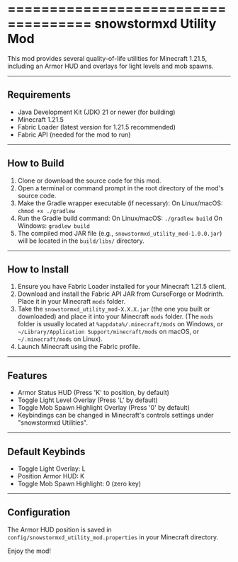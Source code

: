 ====================================
      snowstormxd Utility Mod
=======================================

This mod provides several quality-of-life utilities for Minecraft 1.21.5, including an Armor HUD and overlays for light levels and mob spawns.

-----------------------
 Requirements
-----------------------
* Java Development Kit (JDK) 21 or newer (for building)
* Minecraft 1.21.5
* Fabric Loader (latest version for 1.21.5 recommended)
* Fabric API (needed for the mod to run)

-----------------------
 How to Build
-----------------------
1. Clone or download the source code for this mod.
2. Open a terminal or command prompt in the root directory of the mod's source code.
3. Make the Gradle wrapper executable (if necessary):
   On Linux/macOS: `chmod +x ./gradlew`
4. Run the Gradle build command:
   On Linux/macOS: `./gradlew build`
   On Windows: `gradlew build`
5. The compiled mod JAR file (e.g., `snowstormxd_utility_mod-1.0.0.jar`) will be located in the `build/libs/` directory.

-----------------------
 How to Install
-----------------------
1. Ensure you have Fabric Loader installed for your Minecraft 1.21.5 client.
2. Download and install the Fabric API JAR from CurseForge or Modrinth. Place it in your Minecraft `mods` folder.
3. Take the `snowstormxd_utility_mod-X.X.X.jar` (the one you built or downloaded) and place it into your Minecraft `mods` folder.
   (The `mods` folder is usually located at `%appdata%/.minecraft/mods` on Windows, or `~/Library/Application Support/minecraft/mods` on macOS, or `~/.minecraft/mods` on Linux).
4. Launch Minecraft using the Fabric profile.

-----------------------
 Features
-----------------------
* Armor Status HUD (Press 'K' to position, by default)
* Toggle Light Level Overlay (Press 'L' by default)
* Toggle Mob Spawn Highlight Overlay (Press '0' by default)
* Keybindings can be changed in Minecraft's controls settings under "snowstormxd Utilities".

-----------------------
 Default Keybinds
-----------------------
* Toggle Light Overlay: L
* Position Armor HUD: K
* Toggle Mob Spawn Highlight: 0 (zero key)

-----------------------
 Configuration
-----------------------
The Armor HUD position is saved in `config/snowstormxd_utility_mod.properties` in your Minecraft directory.

Enjoy the mod!
